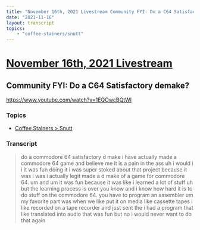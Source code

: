 ```yaml
---
title: "November 16th, 2021 Livestream Community FYI: Do a C64 Satisfactory demake?"
date: "2021-11-16"
layout: transcript
topics:
    - "coffee-stainers/snutt"
---
```

# [November 16th, 2021 Livestream](../2021-11-16.md)
## Community FYI: Do a C64 Satisfactory demake?
https://www.youtube.com/watch?v=1EQOwcBQtWI

### Topics
* [Coffee Stainers > Snutt](../topics/coffee-stainers/snutt.md)

### Transcript

> do a commodore 64 satisfactory d make i have actually made a commodore 64 game and believe me it is a pain in the ass uh i would i i it was fun doing it i was super stoked about that project because it was i was i actually legit made a d make of a game for commodore 64. um and um it was fun because it was like i learned a lot of stuff uh but the learning process is over you know and i know how hard it is to do stuff on the commodore 64. you have to program an assembler um my favorite part was when we like put it on media like cassette tapes i like recorded on a tape recorder and just sent the i had a program that like translated into audio that was fun but no i would never want to do that again
